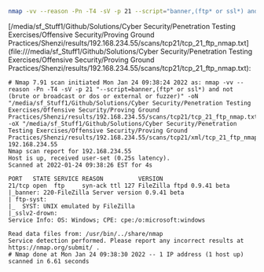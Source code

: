 ```bash
nmap -vv --reason -Pn -T4 -sV -p 21 --script="banner,(ftp* or ssl*) and not (brute or broadcast or dos or external or fuzzer)" -oN "/media/sf_Stuff1/Github/Solutions/Cyber Security/Penetration Testing Exercises/Offensive Security/Proving Ground Practices/Shenzi/results/192.168.234.55/scans/tcp21/tcp_21_ftp_nmap.txt" -oX "/media/sf_Stuff1/Github/Solutions/Cyber Security/Penetration Testing Exercises/Offensive Security/Proving Ground Practices/Shenzi/results/192.168.234.55/scans/tcp21/xml/tcp_21_ftp_nmap.xml" 192.168.234.55
```

[/media/sf_Stuff1/Github/Solutions/Cyber Security/Penetration Testing Exercises/Offensive Security/Proving Ground Practices/Shenzi/results/192.168.234.55/scans/tcp21/tcp_21_ftp_nmap.txt](file:///media/sf_Stuff1/Github/Solutions/Cyber Security/Penetration Testing Exercises/Offensive Security/Proving Ground Practices/Shenzi/results/192.168.234.55/scans/tcp21/tcp_21_ftp_nmap.txt):

```
# Nmap 7.91 scan initiated Mon Jan 24 09:38:24 2022 as: nmap -vv --reason -Pn -T4 -sV -p 21 "--script=banner,(ftp* or ssl*) and not (brute or broadcast or dos or external or fuzzer)" -oN "/media/sf_Stuff1/Github/Solutions/Cyber Security/Penetration Testing Exercises/Offensive Security/Proving Ground Practices/Shenzi/results/192.168.234.55/scans/tcp21/tcp_21_ftp_nmap.txt" -oX "/media/sf_Stuff1/Github/Solutions/Cyber Security/Penetration Testing Exercises/Offensive Security/Proving Ground Practices/Shenzi/results/192.168.234.55/scans/tcp21/xml/tcp_21_ftp_nmap.xml" 192.168.234.55
Nmap scan report for 192.168.234.55
Host is up, received user-set (0.25s latency).
Scanned at 2022-01-24 09:38:26 EST for 4s

PORT   STATE SERVICE REASON          VERSION
21/tcp open  ftp     syn-ack ttl 127 FileZilla ftpd 0.9.41 beta
|_banner: 220-FileZilla Server version 0.9.41 beta
| ftp-syst: 
|_  SYST: UNIX emulated by FileZilla
|_sslv2-drown: 
Service Info: OS: Windows; CPE: cpe:/o:microsoft:windows

Read data files from: /usr/bin/../share/nmap
Service detection performed. Please report any incorrect results at https://nmap.org/submit/ .
# Nmap done at Mon Jan 24 09:38:30 2022 -- 1 IP address (1 host up) scanned in 6.61 seconds

```

